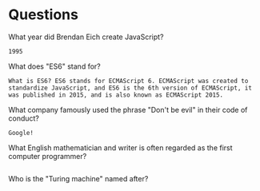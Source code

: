 # Questions

What year did Brendan Eich create JavaScript?

```
1995
```

What does "ES6" stand for?

```
What is ES6? ES6 stands for ECMAScript 6. ECMAScript was created to standardize JavaScript, and ES6 is the 6th version of ECMAScript, it was published in 2015, and is also known as ECMAScript 2015.
```

What company famously used the phrase "Don't be evil" in their code of conduct?

```
Google!
```

What English mathematician and writer is often regarded as the first computer programmer?

```

```

Who is the "Turing machine" named after?

```

```

